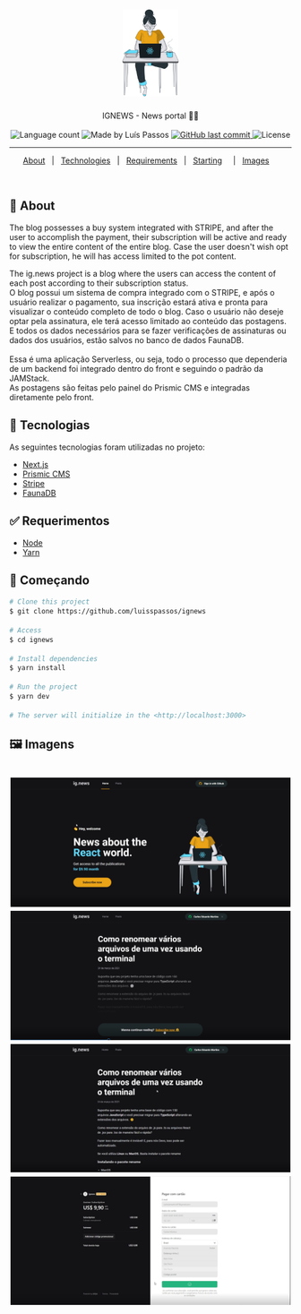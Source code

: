 <h1 align="center">

<img src="https://raw.githubusercontent.com/luisspassos/ignews/main/public/images/avatar.svg" alt="ignews" width="100px"/>

</h1>

<p align="center">
  IGNEWS - News portal 📰🚀
  <br>
  <br>

  <img alt="Language count" src="https://img.shields.io/github/repo-size/luisspassos/ignews"/>
  
  <img alt="Made by Luís Passos" src="https://img.shields.io/badge/made%20by-luisspassos-%237519C1">
  
  <a href="https://github.com/luisspassos/ignews/commits/main">
    <img alt="GitHub last commit" src="https://img.shields.io/github/last-commit/luisspassos/ignews">
  </a>

  <img alt="License" src="https://img.shields.io/github/license/luisspassos/ignews">
</p>

---

<p align="center">
  <a href="#dart-about">About</a> &#xa0; | &#xa0; 
  <a href="#rocket-technologies">Technologies</a> &#xa0; | &#xa0;
  <a href="#white_check_mark-requirements">Requirements</a> &#xa0; | &#xa0;
  <a href="#checkered_flag-Starting">Starting</a> &#xa0; &#xa0; | &#xa0;
  <a href="#framed_picture-images">Images</a> &#xa0; &#xa0;
</p>

<br>

## :dart: About ##

The blog possesses a buy system integrated with STRIPE, and after the user to accomplish the payment, their subscription will be active and ready to view the entire content of the entire blog. Case the user doesn't wish opt for subscription, he will has access limited to the pot content.

The ig.news project is a blog where the users can access the content of each post according to their subscription status.<br>
O blog possui um sistema de compra integrado com o STRIPE, e após o usuário realizar o pagamento, sua inscrição estará ativa e pronta para visualizar o conteúdo completo
de todo o blog. Caso o usuário não deseje optar pela assinatura, ele terá acesso limitado ao conteúdo das postagens. E todos os dados necessários para se fazer verificações
de assinaturas ou dados dos usuários, estão salvos no banco de dados FaunaDB.
<br>
<br>
Essa é uma aplicação Serverless, ou seja, todo o processo que dependeria de um backend foi integrado dentro do front e seguindo o padrão da JAMStack.
<br>
As postagens são feitas pelo painel do Prismic CMS e integradas diretamente pelo front.


## :rocket: Tecnologias ##

As seguintes tecnologias foram utilizadas no projeto:

- [Next.js](https://nextjs.org/)
- [Prismic CMS](https://prismic.io/)
- [Stripe](https://stripe.com/)
- [FaunaDB](https://fauna.com/)

## :white_check_mark: Requerimentos ##

- [Node](https://nodejs.org/en/)
- [Yarn](https://yarnpkg.com/lang/en/)

## :checkered_flag: Começando ##

```bash
# Clone this project
$ git clone https://github.com/luisspassos/ignews

# Access
$ cd ignews

# Install dependencies
$ yarn install

# Run the project
$ yarn dev

# The server will initialize in the <http://localhost:3000>
```
## :framed_picture: Imagens ##

<h1 align="center">
    <img alt = "Web app" src = "./.github/image-01.png" width = "500px" />
    <img alt = "Web app" src = "./.github/image-02.png" width = "500px" />
    <img alt = "Web app" src = "./.github/image-03.png" width = "500px" />
    <img alt = "Web app" src = "./.github/image-04.png" width = "500px" />
</h1>
